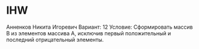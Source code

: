 # IHW
Анненков Никита Игоревич
Вариант: 12
Условие: Сформировать массив B из элементов массива A, исключив первый положительный и последний отрицательный элементы.
